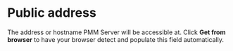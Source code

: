 # Public address

The address or hostname PMM Server will be accessible at. Click **Get from browser** to have your browser detect and populate this field automatically.


